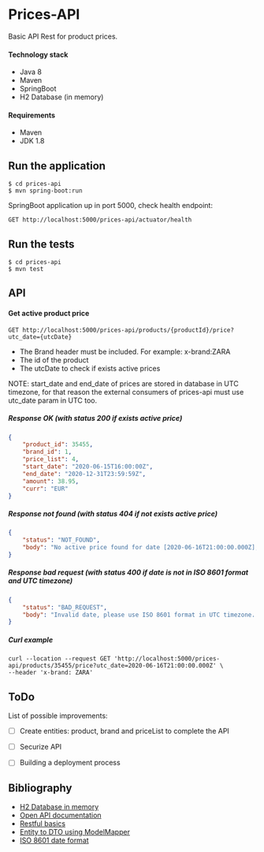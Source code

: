 # Prices-API

Basic API Rest for product prices.

#### Technology stack

- Java 8
- Maven
- SpringBoot
- H2 Database (in memory)

#### Requirements

- Maven
- JDK 1.8

## Run the application

```
$ cd prices-api
$ mvn spring-boot:run
```
SpringBoot application up in port 5000, check health endpoint:

    GET http://localhost:5000/prices-api/actuator/health

## Run the tests

```
$ cd prices-api
$ mvn test
```

## API

#### Get active product price 

    GET http://localhost:5000/prices-api/products/{productId}/price?utc_date={utcDate}
    
- The Brand header must be included. For example: x-brand:ZARA
- The id of the product
- The utcDate to check if exists active prices

NOTE: start_date and end_date of prices are stored in database in UTC timezone, for that reason the external consumers of prices-api must use utc_date param in UTC too.

##### Response OK (with status 200 if exists active price)

``` json
{
    "product_id": 35455,
    "brand_id": 1,
    "price_list": 4,
    "start_date": "2020-06-15T16:00:00Z",
    "end_date": "2020-12-31T23:59:59Z",
    "amount": 38.95,
    "curr": "EUR"
}
```

##### Response not found (with status 404 if not exists active price)

``` json
{
    "status": "NOT_FOUND",
    "body": "No active price found for date [2020-06-16T21:00:00.000Z], product_id [354556] and brand [ZARA]"
}
```

##### Response bad request (with status 400 if date is not in ISO 8601 format and UTC timezone)

``` json
{
    "status": "BAD_REQUEST",
    "body": "Invalid date, please use ISO 8601 format in UTC timezone. e.g.: 2000-10-31T01:30:00.000Z"
}
```

##### Curl example

``` curl
curl --location --request GET 'http://localhost:5000/prices-api/products/35455/price?utc_date=2020-06-16T21:00:00.000Z' \
--header 'x-brand: ZARA'
```

## ToDo

List of possible improvements:

- [ ] Create entities: product, brand and priceList to complete the API
- [ ] Securize API
- [ ] Building a deployment process


## Bibliography

- [H2 Database in memory](https://www.baeldung.com/spring-boot-h2-database)
- [Open API documentation](https://www.baeldung.com/spring-rest-openapi-documentation)
- [Restful basics](https://www.baeldung.com/building-a-restful-web-service-with-spring-and-java-based-configuration)
- [Entity to DTO using ModelMapper](https://www.baeldung.com/entity-to-and-from-dto-for-a-java-spring-application)
- [ISO 8601 date format](https://www.digi.com/resources/documentation/digidocs/90001437-13/reference/r_iso_8601_date_format.htm)
